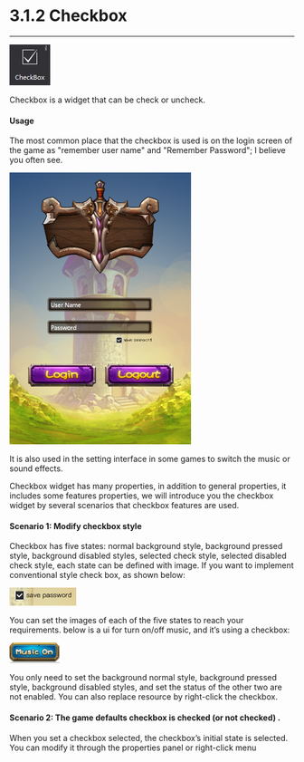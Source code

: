 # 3.1.2 Checkbox
---
 
 ![image](res/image065.png)

Checkbox is a widget that can be check or uncheck.
 
#### Usage
The most common place that the checkbox is used is on the login screen of the game as "remember user name" and "Remember Password"; I believe you often see.
 
 ![image](res/image066.png)

It is also used in the setting interface in some games to switch the music or sound effects.
 
Checkbox widget has many properties, in addition to general properties, it includes some features properties, we will introduce you the checkbox widget by several scenarios that checkbox features are used.
 
#### Scenario 1: Modify checkbox style
Checkbox has five states: normal background style, background pressed style, background disabled styles, selected check style, selected disabled check style, each state can be defined with image.
If you want to implement conventional style check box, as shown below:
  
 ![image](res/image067.png)
 
You can set the images of each of the five states to reach your requirements.
below is a ui for turn on/off music, and it’s using a checkbox:
  
 ![image](res/image068.png)
 
You only need to set the background normal style, background pressed style, background disabled styles, and set the status of the other two are not enabled.
You can also replace resource by right-click the checkbox.
 
#### Scenario 2: The game defaults checkbox is checked (or not checked) .
When you set a checkbox selected, the checkbox’s initial state is selected. You can modify it through the properties panel or right-click menu

